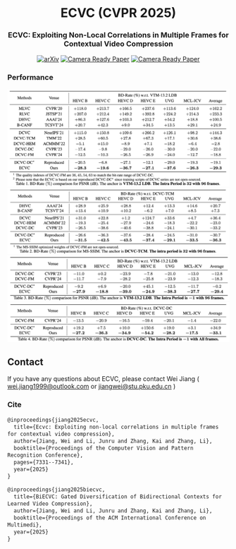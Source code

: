 <div align="center">
<h1>ECVC (CVPR 2025)</h1>
<h3>ECVC: Exploiting Non-Local Correlations in Multiple Frames for Contextual Video Compression</h3>

[![arXiv](https://img.shields.io/badge/arXiv-<2410.09706>-<COLOR>.svg)](https://arxiv.org/abs/2410.09706)
[![Camera Ready Paper](https://img.shields.io/badge/Paper-<CameraReady>-blue.svg)](https://openaccess.thecvf.com/content/CVPR2025/papers/Jiang_ECVC_Exploiting_Non-Local_Correlations_in_Multiple_Frames_for_Contextual_Video_CVPR_2025_paper.pdf)
[![Camera Ready Paper](https://img.shields.io/badge/Supp-<CameraReady>-blue.svg)](https://openaccess.thecvf.com/content/CVPR2025/supplemental/Jiang_ECVC_Exploiting_Non-Local_CVPR_2025_supplemental.pdf)
</div>

### Performance
![image](assets/ip32-PSNR.png)
![image](assets/ip32-SSIM.png)
![image](assets/ip-1-PSNR.png)
![image](assets/ip-1-All.png)

## Contact

If you have any questions about ECVC, please contact Wei Jiang ( wei.jiang1999@outlook.com or jiangwei@stu.pku.edu.cn )

### Cite

```
@inproceedings{jiang2025ecvc,
  title={Ecvc: Exploiting non-local correlations in multiple frames for contextual video compression},
  author={Jiang, Wei and Li, Junru and Zhang, Kai and Zhang, Li},
  booktitle={Proceedings of the Computer Vision and Pattern Recognition Conference},
  pages={7331--7341},
  year={2025}
}
```

```
@inproceedings{jiang2025biecvc,
  title={BiECVC: Gated Diversification of Bidirectional Contexts for Learned Video Compression},
  author={Jiang, Wei and Li, Junru and Zhang, Kai and Zhang, Li},
  booktitle={Proceedings of the ACM International Conference on Multimedi},
  year={2025}
}
```
